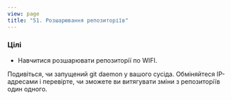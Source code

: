 ```yaml
---
view: page
title: "51. Розшарювання репозиторіїв"
---
```


<h3>Цілі</h3>

<ul><li>Навчитися розшарювати репозиторії по <span class="caps">WIFI</span>.</li></ul>

<p>Подивіться, чи запущений git daemon у вашого сусіда. Обміняйтеся IP-адресами і перевірте, чи зможете ви витягувати зміни з репозиторіїв один одного.</p>